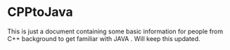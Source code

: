# CPPtoJava
This is just a document containing some basic information for people from C++ background to get familiar with JAVA . 
Will keep this updated.

